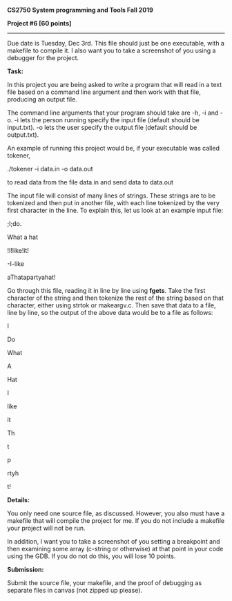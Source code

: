 **CS2750 System programming and Tools Fall 2019**

**Project #6 [60 points]**

---------------------------------------------------------------------------------------------------------

Due date is Tuesday, Dec 3rd. This file should just be one executable, with a makefile to compile it. I also want you to take a screenshot of you using a debugger for the project.

**Task:**

In this project you are being asked to write a program that will read in a text file based on a command line argument and then work with that file, producing an output file.

The command line arguments that your program should take are -h, -i and -o. -i lets the person running specify the input file (default should be input.txt). -o lets the user specify the output file (default should be output.txt).

An example of running this project would be, if your executable was called tokener,

./tokener -i data.in -o data.out

to read data from the file data.in and send data to data.out

The input file will consist of many lines of strings. These strings are to be tokenized and then put in another file, with each line tokenized by the very first character in the line. To explain this, let us look at an example input file:

;I;do.

What a hat

!I!like!it!

-I-like

aThatapartyahat!

Go through this file, reading it in line by line using **fgets**. Take the first character of the string and then tokenize the rest of the string based on that character, either using strtok or makeargv.c. Then save that data to a file, line by line, so the output of the above data would be to a file as follows:

I

Do

What

A

Hat

I

like

it

Th

t

p

rtyh

t!

**Details:**

You only need one source file, as discussed. However, you also must have a makefile that will compile the project for me. If you do not include a makefile your project will not be run.

In addition, I want you to take a screenshot of you setting a breakpoint and then examining some array (c-string or otherwise) at that point in your code using the GDB. If you do not do this, you will lose 10 points.

**Submission:**

Submit the source file, your makefile, and the proof of debugging as separate files in canvas (not zipped up please).
